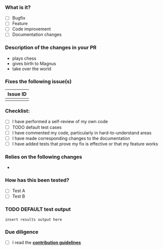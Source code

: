 <!-- Hey there. Thank you so much for improving RaccoonChessSigma, and filling out the details. Having roughly the same layout helps everyone considerably :)-->

### What is it?
- [ ] Bugfix
- [ ] Feature
- [ ] Code improvement
- [ ] Documentation changes

### Description of the changes in your PR
<!-- While bullet points are the norm in this section, feel free to write free-form text instead of a list -->
- plays chess
- gives birth to Magnus
- take over the world

### Fixes the following issue(s)
<!-- Also add any other links relevant to your change. -->
| Issue ID |
| -------- |
|          |

### Checklist:
- [ ] I have performed a self-review of my own code
- [ ] TODO default test cases
- [ ] I have commented my code, particularly in hard-to-understand areas
- [ ] I have made corresponding changes to the documentation
- [ ] I have added tests that prove my fix is effective or that my feature works

### Relies on the following changes
<!-- Delete this if it doesn't apply to you. -->
- 

### How has this been tested?
<!-- Please describe the tests that you ran to verify your changes. Please also list any relevant details for your test configuration-->
- [ ] Test A
- [ ] Test B

### TODO DEFAULT test output
<!--Copy and paste the results output from running 'TODO' -->
 ```insert results output here```

### Due diligence
- [ ] I read the **[contribution guidelines](../../docs/contributing.md)**
